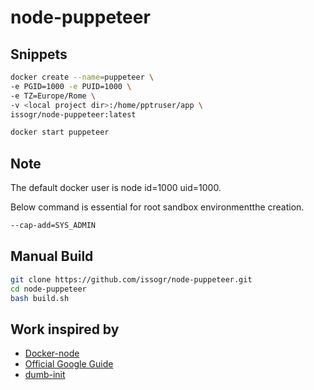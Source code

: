 # node-puppeteer

## Snippets

```bash
docker create --name=puppeteer \
-e PGID=1000 -e PUID=1000 \
-e TZ=Europe/Rome \
-v <local project dir>:/home/pptruser/app \
issogr/node-puppeteer:latest
```

```bash
docker start puppeteer
```

## Note

The default docker user is node id=1000 uid=1000.

Below command is essential for root sandbox environmentthe creation.

```bash
--cap-add=SYS_ADMIN
```

## Manual Build

```bash
git clone https://github.com/issogr/node-puppeteer.git
cd node-puppeteer
bash build.sh
```

## Work inspired by
* [Docker-node](https://github.com/nodejs/docker-node#run-a-single-nodejs-script)
* [Official Google Guide](https://github.com/GoogleChrome/puppeteer/blob/master/docs/troubleshooting.md)
* [dumb-init](https://github.com/Yelp/dumb-init)